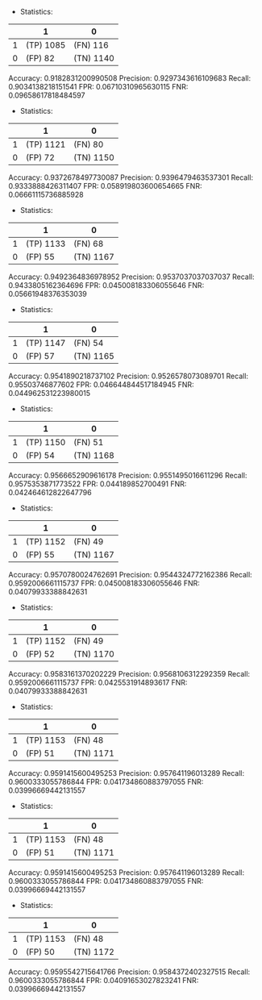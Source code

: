 * Statistics: 

|          |    1     |    0     |
|----------|----------|----------|
|    1     |(TP) 1085 | (FN) 116 |
|    0     | (FP) 82  |(TN) 1140 |
Accuracy: 0.9182831200990508
Precision: 0.9297343616109683
Recall: 0.9034138218151541
FPR: 0.06710310965630115
FNR: 0.09658617818484597
* Statistics: 

|          |    1     |    0     |
|----------|----------|----------|
|    1     |(TP) 1121 | (FN) 80  |
|    0     | (FP) 72  |(TN) 1150 |
Accuracy: 0.9372678497730087
Precision: 0.9396479463537301
Recall: 0.9333888426311407
FPR: 0.058919803600654665
FNR: 0.06661115736885928
* Statistics: 

|          |    1     |    0     |
|----------|----------|----------|
|    1     |(TP) 1133 | (FN) 68  |
|    0     | (FP) 55  |(TN) 1167 |
Accuracy: 0.9492364836978952
Precision: 0.9537037037037037
Recall: 0.9433805162364696
FPR: 0.045008183306055646
FNR: 0.05661948376353039
* Statistics: 

|          |    1     |    0     |
|----------|----------|----------|
|    1     |(TP) 1147 | (FN) 54  |
|    0     | (FP) 57  |(TN) 1165 |
Accuracy: 0.9541890218737102
Precision: 0.9526578073089701
Recall: 0.95503746877602
FPR: 0.046644844517184945
FNR: 0.044962531223980015
* Statistics: 

|          |    1     |    0     |
|----------|----------|----------|
|    1     |(TP) 1150 | (FN) 51  |
|    0     | (FP) 54  |(TN) 1168 |
Accuracy: 0.9566652909616178
Precision: 0.9551495016611296
Recall: 0.9575353871773522
FPR: 0.044189852700491
FNR: 0.042464612822647796
* Statistics: 

|          |    1     |    0     |
|----------|----------|----------|
|    1     |(TP) 1152 | (FN) 49  |
|    0     | (FP) 55  |(TN) 1167 |
Accuracy: 0.9570780024762691
Precision: 0.9544324772162386
Recall: 0.9592006661115737
FPR: 0.045008183306055646
FNR: 0.04079933388842631
* Statistics: 

|          |    1     |    0     |
|----------|----------|----------|
|    1     |(TP) 1152 | (FN) 49  |
|    0     | (FP) 52  |(TN) 1170 |
Accuracy: 0.9583161370202229
Precision: 0.9568106312292359
Recall: 0.9592006661115737
FPR: 0.0425531914893617
FNR: 0.04079933388842631
* Statistics: 

|          |    1     |    0     |
|----------|----------|----------|
|    1     |(TP) 1153 | (FN) 48  |
|    0     | (FP) 51  |(TN) 1171 |
Accuracy: 0.9591415600495253
Precision: 0.957641196013289
Recall: 0.9600333055786844
FPR: 0.041734860883797055
FNR: 0.03996669442131557
* Statistics: 

|          |    1     |    0     |
|----------|----------|----------|
|    1     |(TP) 1153 | (FN) 48  |
|    0     | (FP) 51  |(TN) 1171 |
Accuracy: 0.9591415600495253
Precision: 0.957641196013289
Recall: 0.9600333055786844
FPR: 0.041734860883797055
FNR: 0.03996669442131557
* Statistics: 

|          |    1     |    0     |
|----------|----------|----------|
|    1     |(TP) 1153 | (FN) 48  |
|    0     | (FP) 50  |(TN) 1172 |
Accuracy: 0.9595542715641766
Precision: 0.9584372402327515
Recall: 0.9600333055786844
FPR: 0.04091653027823241
FNR: 0.03996669442131557